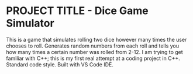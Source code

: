# PROJECT TITLE - Dice Game Simulator
This is a game that simulates rolling two dice however many times the user chooses to roll.
Generates random numbers from each roll and tells you how many times a certain number was rolled from 2-12.
I am trying to get familiar with C++; this is my first real attempt at a coding project in C++.
Standard code style.
Built with VS Code IDE.
